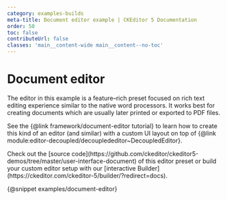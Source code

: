 ```yaml
---
category: examples-builds
meta-title: Document editor example | CKEditor 5 Documentation
order: 50
toc: false
contributeUrl: false
classes: 'main__content-wide main__content--no-toc'
---
```


# Document editor

The editor in this example is a feature–rich preset focused on rich text editing experience similar to the native word processors. It works best for creating documents which are usually later printed or exported to PDF files.

See the {@link framework/document-editor tutorial} to learn how to create this kind of an editor (and similar) with a custom UI layout on top of {@link module:editor-decoupled/decouplededitor~DecoupledEditor}.

<info-box hint>
	Check out the [source code](https://github.com/ckeditor/ckeditor5-demos/tree/master/user-interface-document) of this editor preset or build your custom editor setup with our [interactive Builder](https://ckeditor.com/ckeditor-5/builder/?redirect=docs).
</info-box>

{@snippet examples/document-editor}
